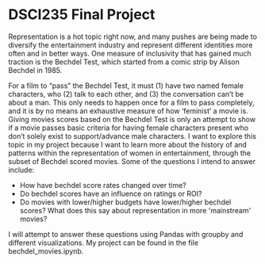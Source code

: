 # DSCI235 Final Project
Representation is a hot topic right now, and many pushes are being made to diversify the
entertainment industry and represent different identities more often and in better ways. One
measure of inclusivity that has gained much traction is the Bechdel Test, which started from a
comic strip by Alison Bechdel in 1985.

For a film to “pass” the Bechdel Test, it must (1) have two named female characters, who
(2) talk to each other, and (3) the conversation can’t be about a man. This only needs to happen
once for a film to pass completely, and it is by no means an exhaustive measure of how
‘feminist’ a movie is. Giving movies scores based on the Bechdel Test is only an attempt to show
if a movie passes basic criteria for having female characters present who don’t solely exist to
support/advance male characters. I want to explore this topic in my project because I want to
learn more about the history of and patterns within the representation of women in entertainment,
through the subset of Bechdel scored movies. Some of the questions I intend to answer include:

* How have bechdel score rates changed over time?
* Do bechdel scores have an influence on ratings or ROI?
* Do movies with lower/higher budgets have lower/higher bechdel scores? What does this say about representation in more 'mainstream' movies?

I will attempt to answer these questions using Pandas with groupby and different visualizations. My project can be found in the file bechdel_movies.ipynb.
